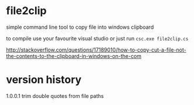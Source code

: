 # file2clip
simple command line tool to copy file into windows clipboard

to compile use your favourite visual studio or just run `csc.exe file2clip.cs`
  
http://stackoverflow.com/questions/17189010/how-to-copy-cut-a-file-not-the-contents-to-the-clipboard-in-windows-on-the-com

# version history
1.0.0.1 trim double quotes from file paths